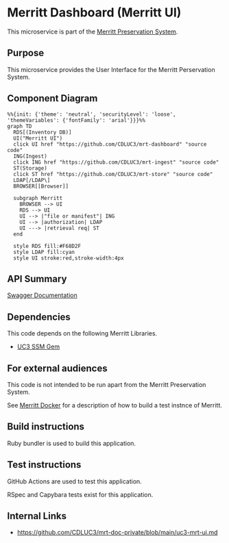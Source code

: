# Merritt Dashboard (Merritt UI)

This microservice is part of the [Merritt Preservation System](https://github.com/CDLUC3/mrt-doc). 

## Purpose

This microservice provides the User Interface for the Merritt Perservation System.

## Component Diagram

```mermaid
%%{init: {'theme': 'neutral', 'securityLevel': 'loose', 'themeVariables': {'fontFamily': 'arial'}}}%%
graph TD
  RDS[(Inventory DB)]
  UI("Merritt UI")
  click UI href "https://github.com/CDLUC3/mrt-dashboard" "source code"
  ING(Ingest)
  click ING href "https://github.com/CDLUC3/mrt-ingest" "source code"
  ST(Storage)
  click ST href "https://github.com/CDLUC3/mrt-store" "source code"
  LDAP[/LDAP\]
  BROWSER[[Browser]]

  subgraph Merritt
    BROWSER --> UI
    RDS --> UI
    UI --> |"file or manifest"| ING
    UI --> |authorization| LDAP
    UI ---> |retrieval req| ST
  end

  style RDS fill:#F68D2F
  style LDAP fill:cyan
  style UI stroke:red,stroke-width:4px
```

## API Summary
[Swagger Documentation](https://petstore.swagger.io/?url=https://raw.githubusercontent.com/CDLUC3/mrt-dashboard/main/swagger.yml)

## Dependencies

This code depends on the following Merritt Libraries.
- [UC3 SSM Gem](https://github.com/CDLUC3/uc3-ssm)

## For external audiences
This code is not intended to be run apart from the Merritt Preservation System.

See [Merritt Docker](https://github.com/CDLUC3/merritt-docker) for a description of how to build a test instnce of Merritt.

## Build instructions
Ruby bundler is used to build this application.

## Test instructions
GitHub Actions are used to test this application.

RSpec and Capybara tests exist for this application.

## Internal Links
- https://github.com/CDLUC3/mrt-doc-private/blob/main/uc3-mrt-ui.md
 